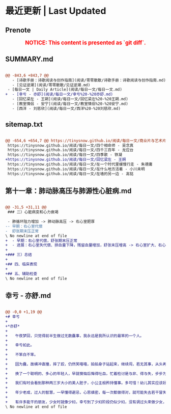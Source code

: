 # 最近更新 | Last Updated

## Prenote

<p style="font-size: larger; font-weight: bold; color: red; text-align: center;">NOTICE: This content is presented as `git diff`.</p>

## SUMMARY.md

```diff

@@ -843,6 +843,7 @@
   - [诗歌手册：诗歌阅读与创作指南](阅读/零零散散/诗歌手册：诗歌阅读与创作指南.md)
   - [见证逆潮](阅读/零零散散/见证逆潮.md)
 - [每日一文 | Daily Article](阅读/每日一文/每日一文.md)
+  - [幸亏 - 亦舒](阅读/每日一文/幸亏%20-%20亦舒.md)
   - [回忆梁左 - 王朔](阅读/每日一文/回忆梁左%20-%20王朔.md)
   - [教室情侣 - 安宁](阅读/每日一文/教室情侣%20-%20安宁.md)
   - [西洋 - 刘慈欣](阅读/每日一文/西洋%20-%20刘慈欣.md)
```

## sitemap.txt

```diff

@@ -654,6 +654,7 @@ https://tinysnow.github.io/阅读/每日一文/商业片与艺术片 - 王小波
 https://tinysnow.github.io/阅读/每日一文/四个相命师 - 吴念真
 https://tinysnow.github.io/阅读/每日一文/四千三百年 - 龙应台
 https://tinysnow.github.io/阅读/每日一文/四季歌 - 铁凝
+https://tinysnow.github.io/阅读/每日一文/回忆梁左 - 王朔
 https://tinysnow.github.io/阅读/每日一文/在一个时代里缓慢行走 - 朱德庸
 https://tinysnow.github.io/阅读/每日一文/在什么地方活着 - 小川未明
 https://tinysnow.github.io/阅读/每日一文/在墙的另一边 - 高铭
```

## 第十一章：肺动脉高压与肺源性心脏病.md

```diff

@@ -31,5 +31,11 @@
 ### 二）心脏病变和心力衰竭
 
 - 肺循环阻力增加 -> 肺动脉高压 -> 右心室肥厚
-- 早期：右心室代偿
-  舒张期末压正常
\ No newline at end of file
+  - 早期：右心室代偿，舒张期末压正常
+  - 进展：右心室失代偿、排血量下降，残留血量增加，舒张末压增高 -> 右心室扩大、右心衰竭
+
+### 三）总结
+
+## 四、临床表现
+
+## 五、辅助检查
\ No newline at end of file
```

## 幸亏 - 亦舒.md

```diff

@@ -0,0 +1,19 @@
+# 幸亏
+
+*亦舒*
+
+　　午夜梦回，只觉得前半生做过无数蠢事，我永远是我所认识的最笨的一个人。
+
+　　幸亏如此。
+
+　　不笨白不笨。
+
+　　因为蠢，故横冲直撞，摔了跤，仍然笑嘻嘻，拍拍身子站起来，继续闯，若无其事，从头再来。
+
+　　换了一个聪明的、多心的年轻人，早就懊恼后悔得吐血，忙着检讨是与非、得与失，步步为营，一下子就变得裹足不前，也就看不到更好的风景。
+
+　　我们有时会看到那种两三岁大小的美人胚子，小公主般矜持懂事。多可惜！幼儿其实应该好好过一段调皮撒赖的日子，动辄啼哭胡闹。
+
+　　年少老成，过人的智慧，一早懂得避忌，心思缜密，每一次都做得对，就可能失去若干冒失的乐趣。不吃亏就学乖，密密实实，生活也许就乏善可陈。
+
+　　有许多能干的朋友，少女时就像少妇，幸亏到了少妇阶段仍似少妇，没有调过头来做少女，虽无失常，但肯定有损失。她们没有真正年轻过。
\ No newline at end of file
```
